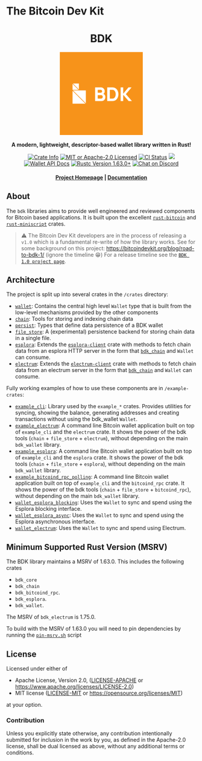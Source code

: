 # The Bitcoin Dev Kit

<div align="center">
  <h1>BDK</h1>

  <img src="./static/bdk.png" width="220" />

  <p>
    <strong>A modern, lightweight, descriptor-based wallet library written in Rust!</strong>
  </p>

  <p>
    <a href="https://crates.io/crates/bdk_wallet"><img alt="Crate Info" src="https://img.shields.io/crates/v/bdk_wallet.svg"/></a>
    <a href="https://github.com/bitcoindevkit/bdk/blob/master/LICENSE"><img alt="MIT or Apache-2.0 Licensed" src="https://img.shields.io/badge/license-MIT%2FApache--2.0-blue.svg"/></a>
    <a href="https://github.com/bitcoindevkit/bdk/actions?query=workflow%3ACI"><img alt="CI Status" src="https://github.com/bitcoindevkit/bdk/workflows/CI/badge.svg"></a>
    <a href="https://coveralls.io/github/bitcoindevkit/bdk?branch=master"><img src="https://coveralls.io/repos/github/bitcoindevkit/bdk/badge.svg?branch=master"/></a>
    <a href="https://docs.rs/bdk_wallet"><img alt="Wallet API Docs" src="https://img.shields.io/badge/docs.rs-bdk_wallet-green"/></a>
    <a href="https://blog.rust-lang.org/2022/08/11/Rust-1.63.0.html"><img alt="Rustc Version 1.63.0+" src="https://img.shields.io/badge/rustc-1.63.0%2B-lightgrey.svg"/></a>
    <a href="https://discord.gg/d7NkDKm"><img alt="Chat on Discord" src="https://img.shields.io/discord/753336465005608961?logo=discord"></a>
  </p>

  <h4>
    <a href="https://bitcoindevkit.org">Project Homepage</a>
    <span> | </span>
    <a href="https://docs.rs/bdk_wallet">Documentation</a>
  </h4>
</div>

## About

The `bdk` libraries aims to provide well engineered and reviewed components for Bitcoin based applications.
It is built upon the excellent [`rust-bitcoin`] and [`rust-miniscript`] crates.

> ⚠ The Bitcoin Dev Kit developers are in the process of releasing a `v1.0` which is a fundamental re-write of how the library works.
> See for some background on this project: https://bitcoindevkit.org/blog/road-to-bdk-1/ (ignore the timeline 😁)
> For a release timeline see the [`BDK 1.0 project page`].

## Architecture

The project is split up into several crates in the `/crates` directory:

- [`wallet`](./crates/wallet): Contains the central high level `Wallet` type that is built from the low-level mechanisms provided by the other components
- [`chain`](./crates/chain): Tools for storing and indexing chain data
- [`persist`](./crates/persist): Types that define data persistence of a BDK wallet
- [`file_store`](./crates/file_store): A (experimental) persistence backend for storing chain data in a single file.
- [`esplora`](./crates/esplora): Extends the [`esplora-client`] crate with methods to fetch chain data from an esplora HTTP server in the form that [`bdk_chain`] and `Wallet` can consume.
- [`electrum`](./crates/electrum): Extends the [`electrum-client`] crate with methods to fetch chain data from an electrum server in the form that [`bdk_chain`] and `Wallet` can consume.

Fully working examples of how to use these components are in `/example-crates`:
- [`example_cli`](./example-crates/example_cli): Library used by the `example_*` crates. Provides utilities for syncing, showing the balance, generating addresses and creating transactions without using the bdk_wallet `Wallet`.
- [`example_electrum`](./example-crates/example_electrum): A command line Bitcoin wallet application built on top of `example_cli` and the `electrum` crate. It shows the power of the bdk tools (`chain` + `file_store` + `electrum`), without depending on the main `bdk_wallet` library.
- [`example_esplora`](./example-crates/example_esplora): A command line Bitcoin wallet application built on top of `example_cli` and the `esplora` crate. It shows the power of the bdk tools (`chain` + `file_store` + `esplora`), without depending on the main `bdk_wallet` library.
- [`example_bitcoind_rpc_polling`](./example-crates/example_bitcoind_rpc_polling): A command line Bitcoin wallet application built on top of `example_cli` and the `bitcoind_rpc` crate. It shows the power of the bdk tools (`chain` + `file_store` + `bitcoind_rpc`), without depending on the main `bdk_wallet` library.
- [`wallet_esplora_blocking`](./example-crates/wallet_esplora_blocking): Uses the `Wallet` to sync and spend using the Esplora blocking interface.
- [`wallet_esplora_async`](./example-crates/wallet_esplora_async): Uses the `Wallet` to sync and spend using the Esplora asynchronous interface.
- [`wallet_electrum`](./example-crates/wallet_electrum): Uses the `Wallet` to sync and spend using Electrum.

[`BDK 1.0 project page`]: https://github.com/orgs/bitcoindevkit/projects/14
[`rust-miniscript`]: https://github.com/rust-bitcoin/rust-miniscript
[`rust-bitcoin`]: https://github.com/rust-bitcoin/rust-bitcoin
[`esplora-client`]: https://docs.rs/esplora-client/
[`electrum-client`]: https://docs.rs/electrum-client/
[`bdk_chain`]: https://docs.rs/bdk-chain/

## Minimum Supported Rust Version (MSRV)
The BDK library maintains a MSRV of 1.63.0. This includes the following crates 

- `bdk_core`
- `bdk_chain`
- `bdk_bitcoind_rpc`.
- `bdk_esplora`.
- `bdk_wallet`.

The MSRV of `bdk_electrum` is 1.75.0.

To build with the MSRV of 1.63.0 you will need to pin dependencies by running the [`pin-msrv.sh`](./ci/pin-msrv.sh) script

## License

Licensed under either of

* Apache License, Version 2.0, ([LICENSE-APACHE](LICENSE-APACHE) or <https://www.apache.org/licenses/LICENSE-2.0>)
* MIT license ([LICENSE-MIT](LICENSE-MIT) or <https://opensource.org/licenses/MIT>)

at your option.

### Contribution

Unless you explicitly state otherwise, any contribution intentionally
submitted for inclusion in the work by you, as defined in the Apache-2.0
license, shall be dual licensed as above, without any additional terms or
conditions.
